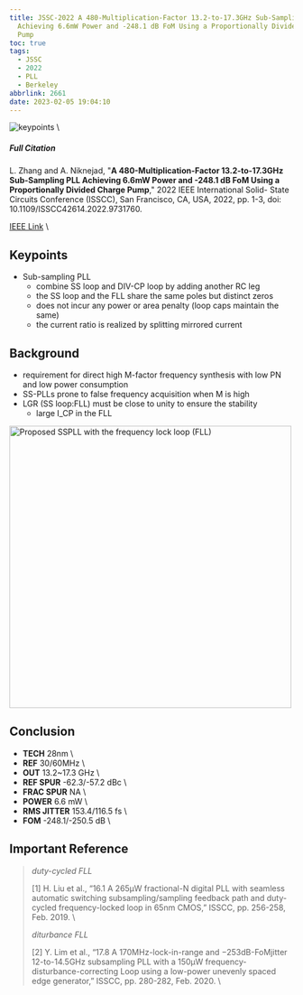 ```yaml
---
title: JSSC-2022 A 480-Multiplication-Factor 13.2-to-17.3GHz Sub-Sampling PLL
  Achieving 6.6mW Power and -248.1 dB FoM Using a Proportionally Divided Charge
  Pump
toc: true
tags:
  - JSSC
  - 2022
  - PLL
  - Berkeley
abbrlink: 2661
date: 2023-02-05 19:04:10
---
```


![keypoints](https://api2.mubu.com/v3/document_image/6ae868ce-aff2-4afd-8ebf-559356f56834-216525.jpg) \

##### Full Citation
L. Zhang and A. Niknejad, "**A 480-Multiplication-Factor 13.2-to-17.3GHz Sub-Sampling PLL Achieving 6.6mW Power and -248.1 dB FoM Using a Proportionally Divided Charge Pump**," 2022 IEEE International Solid- State Circuits Conference (ISSCC), San Francisco, CA, USA, 2022, pp. 1-3, doi: 10.1109/ISSCC42614.2022.9731760.

[IEEE Link](https://ieeexplore.ieee.org/document/9731760) \

## Keypoints

- Sub-sampling PLL
  - combine SS loop and DIV-CP loop by adding another RC leg
  - the SS loop and the FLL share the same poles but distinct zeros
  - does not incur any power or area penalty (loop caps maintain the same)
  - the current ratio is realized by splitting mirrored current

## Background

- requirement for direct high M-factor frequency synthesis with low PN and low power consumption
- SS-PLLs prone to false frequency acquisition when M is high
- LGR (SS loop:FLL) must be close to unity to ensure the stability
  - large I_CP in the FLL

<img src="https://api2.mubu.com/v3/document_image/b2513615-9f37-4510-b521-4abcfb7a4bfd-216525.jpg" width = "500" alt="Proposed SSPLL with the frequency lock loop (FLL)" align=center />

## Conclusion

- **TECH**  28nm \
- **REF**  30/60MHz \
- **OUT**  13.2~17.3 GHz \
- **REF SPUR**  -62.3/-57.2 dBc \
- **FRAC SPUR**  NA \
- **POWER**  6.6 mW \
- **RMS JITTER**  153.4/116.5 fs \
- **FOM**  -248.1/-250.5 dB \

## Important Reference

> *duty-cycled FLL*
> 
> [1] H. Liu et al., “16.1 A 265μW fractional-N digital PLL with seamless automatic switching subsampling/sampling feedback path and duty-cycled frequency-locked loop in 65nm CMOS,” ISSCC, pp. 256-258, Feb. 2019. \
> 
> *diturbance FLL*
> 
> [2] Y. Lim et al., “17.8 A 170MHz-lock-in-range and −253dB-FoMjitter 12-to-14.5GHz subsampling PLL with a 150μW frequency-disturbance-correcting Loop using a low-power unevenly spaced edge generator,” ISSCC, pp. 280-282, Feb. 2020. \
